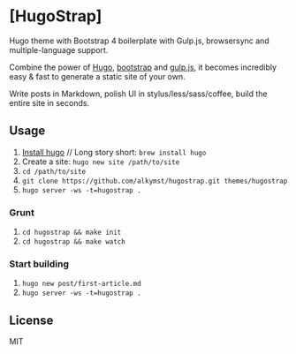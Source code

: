 # [HugoStrap]

Hugo theme with Bootstrap 4 boilerplate with Gulp.js, browsersync and multiple-language support.

Combine the power of [Hugo](http://hugo.spf13.com/), [bootstrap](http://getbootstrap.com/) and [gulp.js](http://gulpjs.com/),
it becomes incredibly easy & fast to generate a static site of your own.

Write posts in Markdown, polish UI in stylus/less/sass/coffee,
build the entire site in seconds.

## Usage

1. [Install hugo](http://hugo.spf13.com/overview/installing) //
   Long story short: `brew install hugo`
2. Create a site: `hugo new site /path/to/site`
3. `cd /path/to/site`
4. `git clone https://github.com/alkymst/hugostrap.git themes/hugostrap`
5. `hugo server -ws -t=hugostrap .`

### Grunt

1. `cd hugostrap && make init`
2. `cd hugostrap && make watch`

### Start building

1. `hugo new post/first-article.md`
2. `hugo server -ws -t=hugostrap .`


## License

MIT
